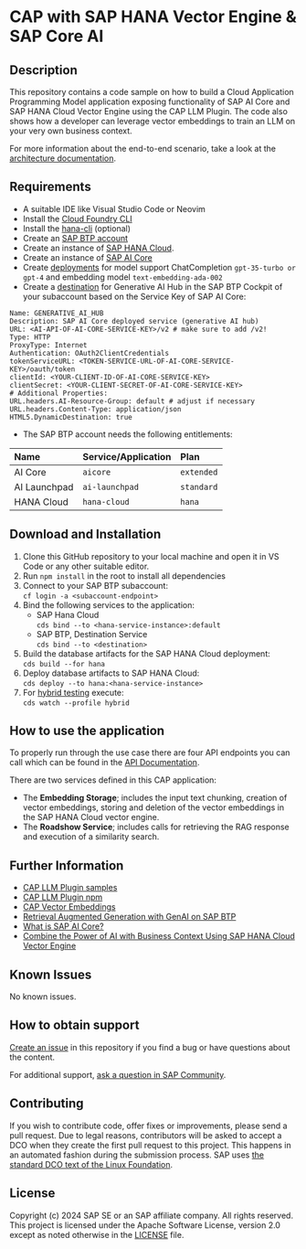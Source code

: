 # CAP with SAP HANA Vector Engine & SAP Core AI

<!--- Register repository https://api.reuse.software/register, then add REUSE badge:
[![REUSE status](https://api.reuse.software/badge/github.com/SAP-samples/REPO-NAME)](https://api.reuse.software/info/github.com/SAP-samples/REPO-NAME)
-->

## Description
This repository contains a code sample on how to build a Cloud Application Programming Model application exposing functionality of SAP AI Core and SAP HANA Cloud Vector Engine using the CAP LLM Plugin. The code also shows how a developer can leverage vector embeddings to train an LLM on your very own business context.

For more information about the end-to-end scenario, take a look at the [architecture documentation](/doumentation/architecture.md).

## Requirements
* A suitable IDE like Visual Studio Code or Neovim
* Install the [Cloud Foundry CLI](https://developers.sap.com/tutorials/cp-cf-download-cli.html)
* Install the [hana-cli](https://github.com/SAP-samples/hana-developer-cli-tool-example) (optional)
* Create an [SAP BTP account](https://help.sap.com/docs/btp/sap-business-technology-platform/trial-accounts-and-free-tier)
* Create an instance of [SAP HANA Cloud](https://developers.sap.com/tutorials/hana-cloud-deploying.html).
* Create an instance of [SAP AI Core](https://help.sap.com/docs/sap-ai-core/sap-ai-core-service-guide/create-service-instance)
* Create [deployments](https://help.sap.com/docs/sap-ai-core/sap-ai-core-service-guide/create-deployment-for-generative-ai-model-in-sap-ai-core) for model support ChatCompletion `gpt-35-turbo or gpt-4` and embedding model `text-embedding-ada-002`
* Create a [destination](https://help.sap.com/docs/btp/sap-business-technology-platform/create-destination) for Generative AI Hub in the SAP BTP Cockpit of your subaccount based on the Service Key of SAP AI Core:
```
Name: GENERATIVE_AI_HUB
Description: SAP AI Core deployed service (generative AI hub)
URL: <AI-API-OF-AI-CORE-SERVICE-KEY>/v2 # make sure to add /v2!
Type: HTTP
ProxyType: Internet
Authentication: OAuth2ClientCredentials
tokenServiceURL: <TOKEN-SERVICE-URL-OF-AI-CORE-SERVICE-KEY>/oauth/token
clientId: <YOUR-CLIENT-ID-OF-AI-CORE-SERVICE-KEY>
clientSecret: <YOUR-CLIENT-SECRET-OF-AI-CORE-SERVICE-KEY>
# Additional Properties:
URL.headers.AI-Resource-Group: default # adjust if necessary
URL.headers.Content-Type: application/json
HTML5.DynamicDestination: true
```
* The SAP BTP account needs the following entitlements:

| Name              | Service/Application | Plan |
| :---------------- | :------ | :---- |
| AI Core        |   `aicore`   | `extended` |
| AI Launchpad           |   `ai-launchpad`   | `standard` |
| HANA Cloud    |  `hana-cloud`   | `hana` |

## Download and Installation
1. Clone this GitHub repository to your local machine and open it in VS Code or any other suitable editor.
2. Run `npm install` in the root to install all dependencies
3. Connect to your SAP BTP subaccount:  
`cf login -a <subaccount-endpoint>`
4. Bind the following services to the application:  
    - SAP Hana Cloud  
    `cds bind --to <hana-service-instance>:default  `
    - SAP BTP, Destination Service  
    `cds bind --to <destination>  `
5. Build the database artifacts for the SAP HANA Cloud deployment:  
`cds build --for hana`
6. Deploy database artifacts to SAP HANA Cloud:  
`cds deploy --to hana:<hana-service-instance>`
7. For [hybrid testing](https://cap.cloud.sap/docs/advanced/hybrid-testing) execute:  
`cds watch --profile hybrid`

## How to use the application
To properly run through the use case there are four API endpoints you can call which can be found in the [API Documentation](documentation/api-documentation.md).

There are two services defined in this CAP application:

* The **Embedding Storage**; includes the input text chunking, creation of vector embeddings, storing and deletion of the vector embeddings in the SAP HANA Cloud vector engine.
* The **Roadshow Service**; includes calls for retrieving the RAG response and execution of a similarity search.

## Further Information
* [CAP LLM Plugin samples](https://github.com/SAP-samples/cap-llm-plugin-samples/)
* [CAP LLM Plugin npm](https://www.npmjs.com/package/cap-llm-plugin)
* [CAP Vector Embeddings](https://cap.cloud.sap/docs/guides/databases-hana#vector-embeddings)
* [Retrieval Augmented Generation with GenAI on SAP BTP](https://discovery-center.cloud.sap/refArchDetail/ref-arch-open-ai)
* [What is SAP AI Core?](https://help.sap.com/docs/sap-ai-core/sap-ai-core-service-guide/what-is-sap-ai-core)
* [Combine the Power of AI with Business Context Using SAP HANA Cloud Vector Engine](https://news.sap.com/2024/04/sap-hana-cloud-vector-engine-ai-with-business-context/)

## Known Issues
No known issues.

## How to obtain support
[Create an issue](https://github.com/SAP-samples/<repository-name>/issues) in this repository if you find a bug or have questions about the content.
 
For additional support, [ask a question in SAP Community](https://answers.sap.com/questions/ask.html).

## Contributing
If you wish to contribute code, offer fixes or improvements, please send a pull request. Due to legal reasons, contributors will be asked to accept a DCO when they create the first pull request to this project. This happens in an automated fashion during the submission process. SAP uses [the standard DCO text of the Linux Foundation](https://developercertificate.org/).

## License
Copyright (c) 2024 SAP SE or an SAP affiliate company. All rights reserved. This project is licensed under the Apache Software License, version 2.0 except as noted otherwise in the [LICENSE](LICENSE) file.
